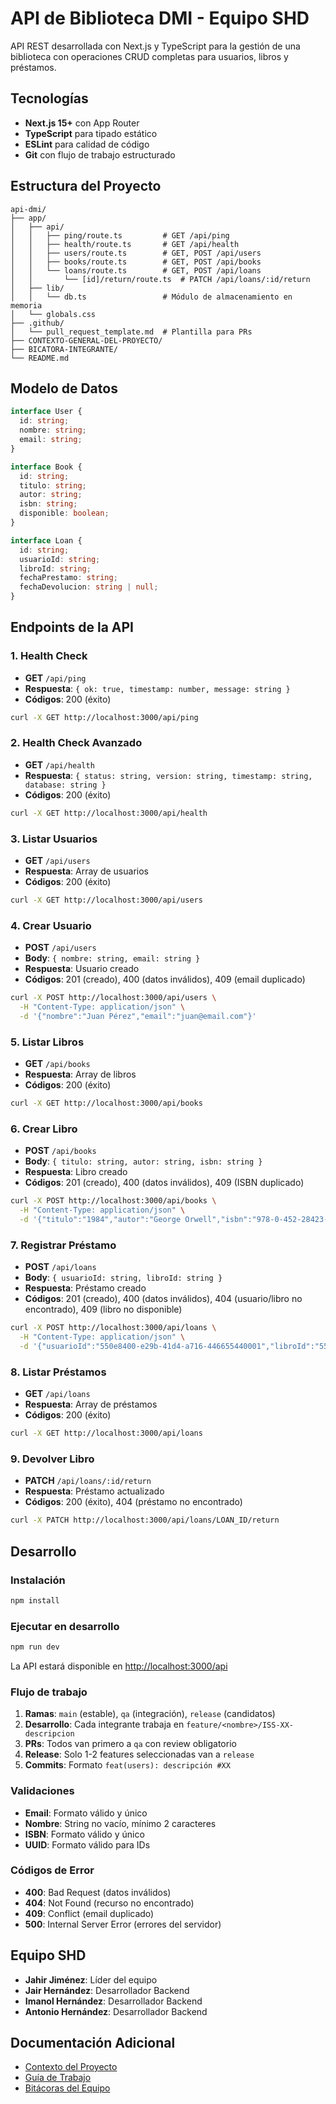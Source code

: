 # API de Biblioteca DMI - Equipo SHD

API REST desarrollada con Next.js y TypeScript para la gestión de una biblioteca con operaciones CRUD completas para usuarios, libros y préstamos.

## Tecnologías

- **Next.js 15+** con App Router
- **TypeScript** para tipado estático
- **ESLint** para calidad de código
- **Git** con flujo de trabajo estructurado

## Estructura del Proyecto

```
api-dmi/
├── app/
│   ├── api/
│   │   ├── ping/route.ts         # GET /api/ping
│   │   ├── health/route.ts       # GET /api/health
│   │   ├── users/route.ts        # GET, POST /api/users
│   │   ├── books/route.ts        # GET, POST /api/books
│   │   └── loans/route.ts        # GET, POST /api/loans
│   │       └── [id]/return/route.ts  # PATCH /api/loans/:id/return
│   ├── lib/
│   │   └── db.ts                 # Módulo de almacenamiento en memoria
│   └── globals.css
├── .github/
│   └── pull_request_template.md  # Plantilla para PRs
├── CONTEXTO-GENERAL-DEL-PROYECTO/
├── BICATORA-INTEGRANTE/
└── README.md
```

## Modelo de Datos

```typescript
interface User {
  id: string;
  nombre: string;
  email: string;
}

interface Book {
  id: string;
  titulo: string;
  autor: string;
  isbn: string;
  disponible: boolean;
}

interface Loan {
  id: string;
  usuarioId: string;
  libroId: string;
  fechaPrestamo: string;
  fechaDevolucion: string | null;
}
```

## Endpoints de la API

### 1. Health Check
- **GET** `/api/ping`
- **Respuesta**: `{ ok: true, timestamp: number, message: string }`
- **Códigos**: 200 (éxito)

```bash
curl -X GET http://localhost:3000/api/ping
```

### 2. Health Check Avanzado
- **GET** `/api/health`
- **Respuesta**: `{ status: string, version: string, timestamp: string, database: string }`
- **Códigos**: 200 (éxito)

```bash
curl -X GET http://localhost:3000/api/health
```

### 3. Listar Usuarios
- **GET** `/api/users`
- **Respuesta**: Array de usuarios
- **Códigos**: 200 (éxito)

```bash
curl -X GET http://localhost:3000/api/users
```

### 4. Crear Usuario
- **POST** `/api/users`
- **Body**: `{ nombre: string, email: string }`
- **Respuesta**: Usuario creado
- **Códigos**: 201 (creado), 400 (datos inválidos), 409 (email duplicado)

```bash
curl -X POST http://localhost:3000/api/users \
  -H "Content-Type: application/json" \
  -d '{"nombre":"Juan Pérez","email":"juan@email.com"}'
```

### 5. Listar Libros
- **GET** `/api/books`
- **Respuesta**: Array de libros
- **Códigos**: 200 (éxito)

```bash
curl -X GET http://localhost:3000/api/books
```

### 6. Crear Libro
- **POST** `/api/books`
- **Body**: `{ titulo: string, autor: string, isbn: string }`
- **Respuesta**: Libro creado
- **Códigos**: 201 (creado), 400 (datos inválidos), 409 (ISBN duplicado)

```bash
curl -X POST http://localhost:3000/api/books \
  -H "Content-Type: application/json" \
  -d '{"titulo":"1984","autor":"George Orwell","isbn":"978-0-452-28423-4"}'
```

### 7. Registrar Préstamo
- **POST** `/api/loans`
- **Body**: `{ usuarioId: string, libroId: string }`
- **Respuesta**: Préstamo creado
- **Códigos**: 201 (creado), 400 (datos inválidos), 404 (usuario/libro no encontrado), 409 (libro no disponible)

```bash
curl -X POST http://localhost:3000/api/loans \
  -H "Content-Type: application/json" \
  -d '{"usuarioId":"550e8400-e29b-41d4-a716-446655440001","libroId":"550e8400-e29b-41d4-a716-446655440003"}'
```

### 8. Listar Préstamos
- **GET** `/api/loans`
- **Respuesta**: Array de préstamos
- **Códigos**: 200 (éxito)

```bash
curl -X GET http://localhost:3000/api/loans
```

### 9. Devolver Libro
- **PATCH** `/api/loans/:id/return`
- **Respuesta**: Préstamo actualizado
- **Códigos**: 200 (éxito), 404 (préstamo no encontrado)

```bash
curl -X PATCH http://localhost:3000/api/loans/LOAN_ID/return
```

## Desarrollo

### Instalación

```bash
npm install
```

### Ejecutar en desarrollo

```bash
npm run dev
```

La API estará disponible en [http://localhost:3000/api](http://localhost:3000/api)

### Flujo de trabajo

1. **Ramas**: `main` (estable), `qa` (integración), `release` (candidatos)
2. **Desarrollo**: Cada integrante trabaja en `feature/<nombre>/ISS-XX-descripcion`
3. **PRs**: Todos van primero a `qa` con review obligatorio
4. **Release**: Solo 1-2 features seleccionadas van a `release`
5. **Commits**: Formato `feat(users): descripción #XX`

### Validaciones

- **Email**: Formato válido y único
- **Nombre**: String no vacío, mínimo 2 caracteres
- **ISBN**: Formato válido y único
- **UUID**: Formato válido para IDs

### Códigos de Error

- **400**: Bad Request (datos inválidos)
- **404**: Not Found (recurso no encontrado)
- **409**: Conflict (email duplicado)
- **500**: Internal Server Error (errores del servidor)

## Equipo SHD

- **Jahir Jiménez**: Líder del equipo
- **Jair Hernández**: Desarrollador Backend
- **Imanol Hernández**: Desarrollador Backend
- **Antonio Hernández**: Desarrollador Backend

## Documentación Adicional

- [Contexto del Proyecto](./CONTEXTO-GENERAL-DEL-PROYECTO/Contexto.md)
- [Guía de Trabajo](./CONTEXTO-GENERAL-DEL-PROYECTO/Guia-de-trabajo-y-contexto.md)
- [Bitácoras del Equipo](./BICATORA-INTEGRANTE/)
